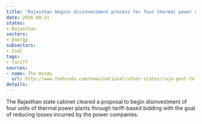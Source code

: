 ```yaml
---
title: "Rajasthan begins disinvestment process for four thermal power units"
date: 2016-08-31
states:
- Rajasthan
sectors:
- Energy
subsectors:
- Coal
tags:
- Tariff
sources:
- name: The Hindu
  url: http://www.thehindu.com/news/national/other-states/raje-govt-to-divest-equity-of-thermal-power-plants/article8273437.ece
details:
---
```


The Rajasthan state cabinet cleared a proposal to begin disinvestment of four units of thermal power plants through tariff-based bidding with the goal of reducing losses incurred by the power companies.
